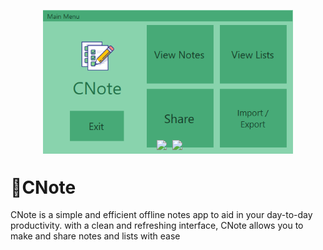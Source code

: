 <p align="center">
    <img src="https://github.com/JakeCallcut/CNote/blob/main/CNote/bin/Dependencies/Screenshots/menusc.png" width=400 style="margin-bottom:-25px"><br>
    <img src="https://img.shields.io/badge/Framework-.NET-orange"  style="margin-right: 5px">
    <img src="https://img.shields.io/badge/Language-C%23-green"  style="margin-right:-5px"><br>
</p>

# 📝CNote
CNote is a simple and efficient offline notes app to aid in your day-to-day productivity. with a clean and refreshing interface, CNote allows you to make and share notes and lists with ease
